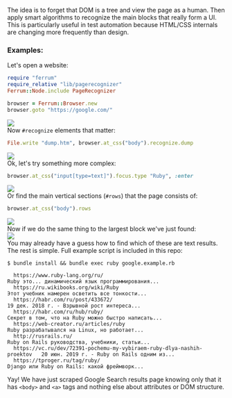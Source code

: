 The idea is to forget that DOM is a tree and view the page as a human. Then apply smart algorithms to recognize the main blocks that really form a UI.
This is particularly useful in test automation because HTML/CSS internals are changing more frequently than design.

### Examples:

Let's open a website:
```ruby
require "ferrum"
require_relative "lib/pagerecognizer"
Ferrum::Node.include PageRecognizer

browser = Ferrum::Browser.new
browser.goto "https://google.com/"
```
![](https://storage.googleapis.com/pagerecognizer.nakilon.pro/google.com.png)  
Now `#recognize` elements that matter:
```ruby
File.write "dump.htm", browser.at_css("body").recognize.dump
```
![](https://storage.googleapis.com/pagerecognizer.nakilon.pro/google.com.recognized.jpg)  
Ok, let's try something more complex:
```ruby
browser.at_css("input[type=text]").focus.type "Ruby", :enter
```
![](https://storage.googleapis.com/pagerecognizer.nakilon.pro/ruby.recognized_.jpg)  
Or find the main vertical sections (`#rows`) that the page consists of:
```ruby
browser.at_css("body").rows
```
![](https://storage.googleapis.com/pagerecognizer.nakilon.pro/ruby.rows.png)  
Now if we do the same thing to the largest block we've just found:  
![](https://storage.googleapis.com/pagerecognizer.nakilon.pro/ruby.main.jpg)  
You may already have a guess how to find which of these are text results.  
The rest is simple. Full example script is included in this repo:
```none
$ bundle install && bundle exec ruby google.example.rb
                                                                                                                              
  https://www.ruby-lang.org/ru/                                           Ruby это... динамический язык программирования...   
  https://ru.wikibooks.org/wiki/Ruby                                      Этот учебник намерен осветить все тонкости...       
  https://habr.com/ru/post/433672/                                        19 дек. 2018 г. - Взрывной рост интереса...         
  https://habr.com/ru/hub/ruby/                                           Секрет в том, что на Ruby можно быстро написать...  
  https://web-creator.ru/articles/ruby                                    Ruby разрабатывался на Linux, но работает...        
  http://rusrails.ru/                                                     Ruby on Rails руководства, учебники, статьи...      
  https://vc.ru/dev/72391-pochemu-my-vybiraem-ruby-dlya-nashih-proektov   20 июн. 2019 г. - Ruby on Rails одним из...         
  https://tproger.ru/tag/ruby/                                            Django или Ruby on Rails: какой фреймворк...        
```
Yay! We have just scraped Google Search results page knowing only that it has `<body>` and `<a>` tags and nothing else about attributes or DOM structure.
